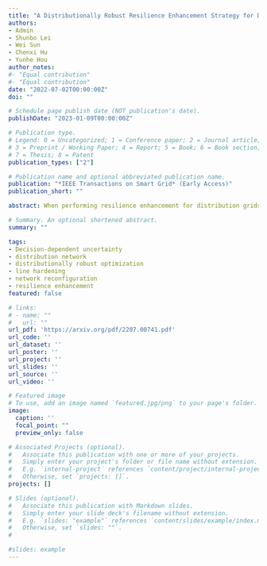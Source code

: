 ```yaml
---
title: "A Distributionally Robust Resilience Enhancement Strategy for Distribution Grids Considering Decision-Dependent Contingencies"
authors:
- Admin
- Shunbo Lei
- Wei Sun
- Chenxi Hu
- Yunhe Hou
author_notes:
#- "Equal contribution"
#- "Equal contribution"
date: "2022-07-02T00:00:00Z"
doi: ""

# Schedule page publish date (NOT publication's date).
publishDate: "2023-01-09T00:00:00Z"

# Publication type.
# Legend: 0 = Uncategorized; 1 = Conference paper; 2 = Journal article;
# 3 = Preprint / Working Paper; 4 = Report; 5 = Book; 6 = Book section;
# 7 = Thesis; 8 = Patent
publication_types: ["2"]

# Publication name and optional abbreviated publication name.
publication: "*IEEE Transactions on Smart Grid* (Early Access)"
publication_short: ""

abstract: When performing resilience enhancement for distribution grids, suboptimal strategies induced by misspecified contingency models may lead to unanticipated regrets in retrospective analyses. However, there are two obstacles for reliably modeling uncertain contingencies, 1) decision-dependent uncertainty (DDU) resulting from different line hardening decisions, and 2) distributional ambiguity due to limited outage information under extreme weather events (EWEs). To address these two challenges, this paper constructs scenario-wise decision-dependent ambiguity sets (SWDD-ASs), where the DDU and distributional ambiguity inherent in EWE-induced contingencies are simultaneously captured under each possible EWE scenario. Then, a two-stage trilevel decision-dependent distributionally robust resilient enhancement (DD-DRRE) model is formulated, whose outputs include the optimal line hardening, distributed generation (DG) allocation, and proactive network reconfiguration strategy under the worst-case distributions in SWDD-ASs. Then, the DD-DRRE model are equivalently recast to a MILP-based master problem and multiple scenario-wise subproblems, facilitating the utilization of a customized column-and-constraint generation (C&CG) algorithm. Finally, numerical tests demonstrate a remarkable improvement in the out-of-sample performance of our model, compared to its prevailing stochastic and robust counterparts. Moreover, the potential values of incorporating the ambiguity and distributional information are quantitatively estimated, which can serve as a useful reference for planners with different budgets and risk-aversion levels.

# Summary. An optional shortened abstract.
summary: ""

tags:
- Decision-dependent uncertainty
- distribution network
- distributionally robust optimization
- line hardening
- network reconfiguration
- resilience enhancement
featured: false

# links:
# - name: ""
#   url: ""
url_pdf: 'https://arxiv.org/pdf/2207.00741.pdf'
url_code: ''
url_dataset: ''
url_poster: ''
url_project: ''
url_slides: ''
url_source: ''
url_video: ''

# Featured image
# To use, add an image named `featured.jpg/png` to your page's folder. 
image:
  caption: ''
  focal_point: ""
  preview_only: false

# Associated Projects (optional).
#   Associate this publication with one or more of your projects.
#   Simply enter your project's folder or file name without extension.
#   E.g. `internal-project` references `content/project/internal-project/index.md`.
#   Otherwise, set `projects: []`.
projects: []

# Slides (optional).
#   Associate this publication with Markdown slides.
#   Simply enter your slide deck's filename without extension.
#   E.g. `slides: "example"` references `content/slides/example/index.md`.
#   Otherwise, set `slides: ""`.
#  

#slides: example
---
```


